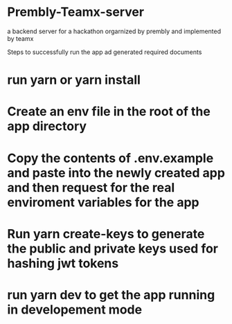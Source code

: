# Prembly-Teamx-server

a backend server for a hackathon orgarnized by prembly and implemented by teamx

Steps to successfully run the app ad generated required documents

# run yarn or yarn install

# Create an env file in the root of the app directory

# Copy the contents of .env.example and paste into the newly created app and then request for the real enviroment variables for the app

# Run yarn create-keys to generate the public and private keys used for hashing jwt tokens

# run yarn dev to get the app running in developement mode
